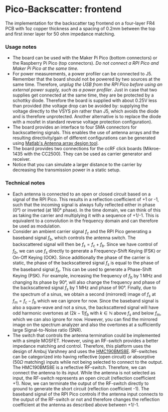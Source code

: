 # Pico-Backscatter: frontend
The implementation for the backscatter tag frontend on a four-layer FR4 PCB with 1oz copper thickness and a spacing of 0.2mm between the top and first inner layer for 50 ohm impedance matching.

### Usage notes
- The board can be used with the Maker Pi Pico (bottom connectors) or the Raspberry Pi Pico (top connectors). _Do not connect a RPI Pico and Maker Pi Pico at the same time._
- For power measurements, a power profiler can be connected to J5. Remember that the board should not be powered by two sources at the same time. Therefore, _unplug the USB from the RPI Pico before using an external power supply, such as a power profiler_. Just in case that two supplies get connected at the same time, they are be protected by a schottky diode. Therefore the board is supplied with about 0.25V less than provided (the voltage drop can be avoided by: supplying the voltage directly to the VSYS pin rather than J5, which avoids the diode and is therefore unprotected. Another alternative is to replace the diode with a mosfet in standard reverse voltage protection configuration).
- The board provides an interface to four SMA connectors for backscattering signals. This enables the use of antenna arrays and the resulting directivity/gain of different configurations can be generated using [Matlab's Antenna array design tool](https://se.mathworks.com/help/antenna/gs/design-and-analysis-using-antenna-array-designer-app.html).
- The board provides two connections for the ccRF click boards (Mikroe-1435 with the CC2500). They can be used as carrier generator and receiver.
- Notice that you can simulate a larger distance to the carrier by decreasing the transmission power in a static setup.

### Technical notes
- Each antenna is connected to an open or closed circuit based on a signal of the RPI Pico. This results in a reflection coefficient of +1 or -1, such that the incoming signal is always fully reflected either in phase (0°) or inverted (at 180° phase). In the time domain, we can think of this as taking the carrier and multiplying it with a sequence of +1/-1. This is equivalent to a convolution in the frequency domain and can therefore be used as modulation.
- Consider an ambient carrier signal $f_c$ and the RPI Pico generating a baseband signal $f_b$, which controls the antenna switch. The backscattered signal will then be $f_{s} = f_c + f_b$. Since we have control of $f_b$, we can use $f_s$ directly to generate a Frequency-Shift Keying (FSK) or On-Off Keying (OOK). Since additionally the phase of the carrier is static, the phase of the backscattered signal $f_s$ is equal to the phase of the baseband signal $f_b$. This can be used to generate a Phase-Shift Keying (PSK). For example, increasing the frequency of $f_b$ by 1 MHz and changing its phase by 90°, will also change the frequency and phase of the backscattered signal $f_s$ by 1 MHz and phase of 90°. Finally, due to the spectrum of a sinus, we obtain a second (mirrored) image of $f_s$ at $f_m = f_c - f_b$ which we can ignore for now. Since the baseband signal is also a square-wave and not a sinus, the backscattered signal will have odd harmonic overtones at $(2k-1)f_b$ with $k\in \mathbb{N}$ above $f_s$ and below $f_m$, which we can also ignore for now. However, you can find the mirrored image on the spectrum analyzer and also the overtones at a sufficiently large Signal-to-Noise ratio (SNR).
- The switch that controls the antenna termination could be implemented with a simple MOSFET. However, using an RF-switch provides a better impedance matching and control. Therefore, this platform uses the design of Ambuj Varshney and uses the [HMC190BMS8E](https://www.analog.com/media/en/technical-documentation/data-sheets/hmc190b.pdf). RF-switches can be categorized into having reflective (open circuit) or absorptive ($50 \Omega$ matching) inputs while not being selected to connect to the output. The HMC190BMS8E is a reflective RF-switch. Therefore, we can connect the antenna to its _input_. While the antenna is not selected as input, the RF-switch represents an open circuit (reflection coefficient +1). Now, we can terminate the output of the RF-switch directly to ground to generate the short circuit (reflection coefficient -1). The baseband signal of the RPI Pico controls if the antenna input connects to the output of the RF-switch or not and therefore changes the reflection coefficient at the antenna as described above between +1/-1.
